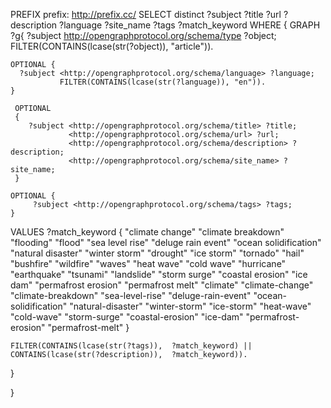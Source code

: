 PREFIX prefix: <http://prefix.cc/>
SELECT distinct ?subject ?title ?url ?description ?language ?site_name ?tags ?match_keyword
WHERE { 
  GRAPH ?g{
      ?subject <http://opengraphprotocol.org/schema/type> ?object;
               FILTER(CONTAINS(lcase(str(?object)), "article")).
    
    OPTIONAL {
      ?subject <http://opengraphprotocol.org/schema/language> ?language;
               FILTER(CONTAINS(lcase(str(?language)), "en")).
    }
    
     OPTIONAL
     {
        ?subject <http://opengraphprotocol.org/schema/title> ?title;
                 <http://opengraphprotocol.org/schema/url> ?url;
                 <http://opengraphprotocol.org/schema/description> ?description;
                 <http://opengraphprotocol.org/schema/site_name> ?site_name;
     }
    
    OPTIONAL {
	     ?subject <http://opengraphprotocol.org/schema/tags> ?tags;
    }
    
VALUES ?match_keyword { "climate change" "climate breakdown" "flooding" "flood" "sea level rise" "deluge rain event" "ocean solidification" "natural disaster" "winter storm" "drought" "ice storm" "tornado" "hail" "bushfire" "wildfire" "waves" "heat wave" "cold wave" "hurricane" "earthquake" "tsunami" "landslide" "storm surge" "coastal erosion" "ice dam" "permafrost erosion" "permafrost melt" "climate" "climate-change" "climate-breakdown" "sea-level-rise" "deluge-rain-event" "ocean-solidification" "natural-disaster" "winter-storm" "ice-storm" "heat-wave" "cold-wave" "storm-surge" "coastal-erosion" "ice-dam" "permafrost-erosion" "permafrost-melt" }
    
    FILTER(CONTAINS(lcase(str(?tags)),  ?match_keyword) || CONTAINS(lcase(str(?description)),  ?match_keyword)).
  }

}